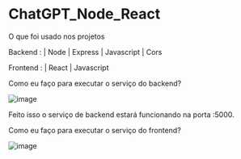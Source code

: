 # ChatGPT_Node_React
O que foi usado nos projetos 

Backend : 
| Node
| Express
| Javascript
| Cors

Frontend :
| React
| Javascript

Como eu faço para executar o serviço do backend?

![image](https://github.com/Gabirodriguesdev/ChatGPT_Node_React/assets/92934830/a612806f-58c2-4787-ba16-f42cf031591e)

Feito isso o serviço de backend estará funcionando na porta :5000.

Como eu faço para executar o serviço do frontend?


![image](https://github.com/Gabirodriguesdev/ChatGPT_Node_React/assets/92934830/958875cc-5d40-4a86-a08b-3dc35b001013)
